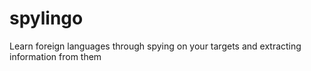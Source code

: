 # spylingo
Learn foreign languages through spying on your targets and extracting information from them
